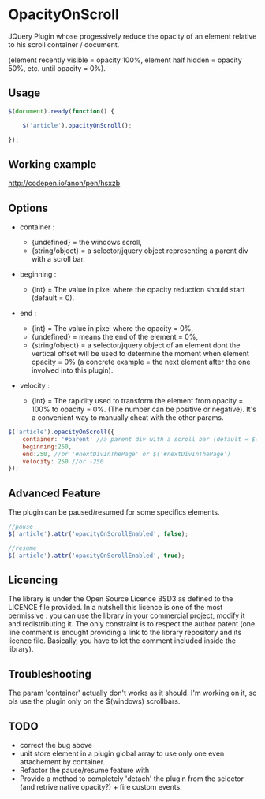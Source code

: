OpacityOnScroll
===============

JQuery Plugin whose progessively reduce the opacity of an element relative to his scroll container / document.

(element recently visible = opacity 100%, element half hidden = opacity 50%, etc. until opacity = 0%).

Usage
-----

```javascript
$(document).ready(function() {

    $('article').opacityOnScroll();

});
```

Working example
---------------

<http://codepen.io/anon/pen/hsxzb>

Options
-------

* container : 
    - {undefined} = the windows scroll, 
    - {string/object} = a selector/jquery object representing a parent div with a scroll bar.
     
* beginning : 
    - {int} = The value in pixel where the opacity reduction should start (default = 0).
     
* end : 
    - {int} = The value in pixel where the opacity = 0%, 
    - {undefined} = means the end of the element = 0%, 
    - {string/object} = a selector/jquery object of an element dont the vertical offset will be used to determine the moment when element opacity = 0% (a concrete example = the next element after the one involved into this plugin).
 
* velocity :
    - {int} = The rapidity used to transform the element from opacity = 100% to opacity = 0%. (The number can be positive or negative). It's a convenient way to manually cheat with the other params.

    
```javascript
$('article').opacityOnScroll({ 
    container: '#parent' //a parent div with a scroll bar (default = $(window)). Can use a jquery object too : $('#parent');
    beginning:250,
    end:250, //or '#nextDivInThePage' or $('#nextDivInThePage')
    velocity: 250 //or -250
});
```

Advanced Feature
----------------

The plugin can be paused/resumed for some specifics elements.

```javascript
//pause
$('article').attr('opacityOnScrollEnabled', false);

//resume
$('article').attr('opacityOnScrollEnabled', true);
```

Licencing
---------

The library is under the Open Source Licence BSD3 as defined to the LICENCE file provided.
In a nutshell this licence is one of the most permissive : you can use the library in your commercial project, modify it and redistributing it. The only constraint is to respect the author patent (one line comment is enought providing a link to the library repository and its licence file. Basically, you have to let the comment included inside the library).

Troubleshooting
---------------
The param 'container' actually don't works as it should. I'm working on it, so pls use the plugin only on the $(windows) scrollbars.

TODO
----
- correct the bug above
- unit store element in a plugin global array to use only one even attachement by container.
- Refactor the pause/resume feature with 
- Provide a method to completely 'detach' the plugin from the selector (and retrive native opacity?) + fire custom events.